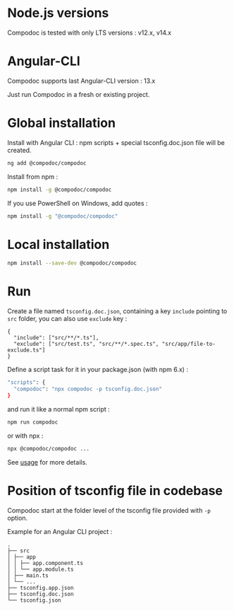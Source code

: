 # Node.js versions

Compodoc is tested with only LTS versions : v12.x, v14.x

# Angular-CLI

Compodoc supports last Angular-CLI version : 13.x

Just run Compodoc in a fresh or existing project.

# Global installation

Install with Angular CLI : npm scripts + special tsconfig.doc.json file will be created.

```bash
ng add @compodoc/compodoc
```

Install from npm :

```bash
npm install -g @compodoc/compodoc
```

If you use PowerShell on Windows, add quotes :

```bash
npm install -g "@compodoc/compodoc"
```

# Local installation

```bash
npm install --save-dev @compodoc/compodoc
```

# Run

Create a file named `tsconfig.doc.json`, containing a key `include` pointing to `src` folder, you can also use `exclude` key :

```
{
  "include": ["src/**/*.ts"],
  "exclude": ["src/test.ts", "src/**/*.spec.ts", "src/app/file-to-exclude.ts"]
}
```

Define a script task for it in your package.json (with npm 6.x) :

```bash
"scripts": {
  "compodoc": "npx compodoc -p tsconfig.doc.json"
}
```

and run it like a normal npm script :

```bash
npm run compodoc
```

or with npx :

```bash
npx @compodoc/compodoc ...
```

See [usage](./usage.html) for more details.

# Position of tsconfig file in codebase

Compodoc start at the folder level of the tsconfig file provided with `-p` option.

Example for an Angular CLI project :

```
.
├── src
│ ├── app
│ │ ├── app.component.ts
│ │ └── app.module.ts
│ ├── main.ts
│ └── ...
├── tsconfig.app.json
├── tsconfig.doc.json
└── tsconfig.json
```
